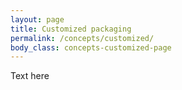 ```yaml
---
layout: page
title: Customized packaging
permalink: /concepts/customized/
body_class: concepts-customized-page
---
```


Text here
